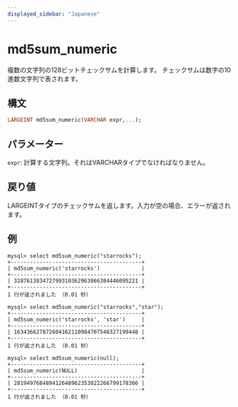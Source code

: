 ```yaml
---
displayed_sidebar: "Japanese"
---
```


# md5sum_numeric

複数の文字列の128ビットチェックサムを計算します。 チェックサムは数字の10進数文字列で表されます。

## 構文

```Haskell
LARGEINT md5sum_numeric(VARCHAR expr,...);
```

## パラメーター

`expr`: 計算する文字列。それはVARCHARタイプでなければなりません。

## 戻り値

LARGEINTタイプのチェックサムを返します。入力が空の場合、エラーが返されます。

## 例

```Plain Text
mysql> select md5sum_numeric("starrocks");
+-----------------------------------------+
| md5sum_numeric('starrocks')             |
+-----------------------------------------+
| 328761383472799310362963866384446095221 |
+-----------------------------------------+
1 行が返されました （0.01 秒）

mysql> select md5sum_numeric("starrocks","star");
+-----------------------------------------+
| md5sum_numeric('starrocks', 'star')     |
+-----------------------------------------+
| 163436627872604162110984707546327199448 |
+-----------------------------------------+
1 行が返されました （0.01 秒）

mysql> select md5sum_numeric(null);
+-----------------------------------------+
| md5sum_numeric(NULL)                    |
+-----------------------------------------+
| 281949768489412648962353822266799178366 |
+-----------------------------------------+
1 行が返されました （0.01 秒）
```